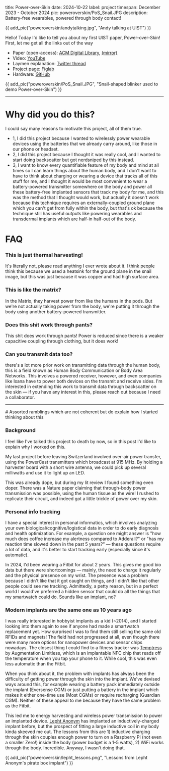 title: Power-over-Skin
date: 2024-10-22
label: project
timespan: December 2023 - October 2024
pic: poweroverskin/PoS_Snail.JPG
description: Battery-free wearables, powered through body contact!

{{ add_pic("poweroverskin/andytalking.jpg", "Andy talking at UIST") }}

Hello! Today I'd like to tell you about my first UIST paper, Power-over-Skin! First, let me get all the links out of the way

- Paper (open-access): [ACM Digital Library](https://dl.acm.org/doi/10.1145/3654777.3676394), [(mirror)](https://drive.google.com/file/d/17qtaXyanAeJqdw0Rrbnp-YJJgXEy5sqx/view?usp=sharing)
- Video: [YouTube](https://www.youtube.com/watch?v=5PEN04-jyCU)
- Laymen explanation: [Twitter thread](https://x.com/oldestasian/status/1846292645707919531)
- Project page: [Figlab](https://www.figlab.com/research/2024/poweroverskin)
- Hardware: [GitHub](https://github.com/kongmunist/Power-Over-Skin-Hardware)

{{ add_pic("poweroverskin/PoS_Snail.JPG", "Snail-shaped blinker used to demo Power-over-Skin") }}

<hr>

# Why did you do this?

I could say many reasons to motivate this project, all of them true. 

- 1, I did this project because I wanted to wirelessly power wearable devices using the batteries that we already carry around, like those in our phone or headset. 
- 2, I did this project because I thought it was really cool, and I wanted to start doing backscatter but got nerdsniped by this instead.
- 3, I want to know every quantifiable feature of my body and mind at all times so I can learn things about the human body, and I don't want to have to think about charging or wearing a device that tracks all of this stuff for me, and I thought it would be most convenient to wear a battery-powered transmitter somewhere on the body and power all these battery-free implanted sensors that track my body for me, and this was the method that I thought would work, but actually it doesn't work because this technique requires an externally-coupled ground plane which you can't get from fully within the body, but that's ok because the technique still has useful outputs like powering wearables and transdermal implants which are half-in half-out of the body.  


# FAQ
### This is just thermal harvesting!
It's literally not, please read anything I ever wrote about it. I think people think this because we used a heatsink for the ground plane in the snail image, but this was just because it was copper and had high surface area. 

### This is like the matrix?
In the Matrix, they harvest power from like the humans in the pods. But we're not actually taking power from the body, we're putting it through the body using another battery-powered transmitter.

### Does this shit work through pants? 
This shit does work through pants! Power is reduced since there is a weaker capacitive coupling through clothing, but it does work!

### Can you transmit data too?
 there's a lot more prior work on transmitting data through the human body, this is a field known as Human Body Communication or Body Area Networks. This involves a powered receiver, however, and even companies like Ixana have to power both devices on the transmit and receive sides. I'm interested in extending this work to transmit data through backscatter on the skin —  if you have any interest in this, please reach out because I need a collaborator.  

<hr>
# Assorted ramblings which are not coherent but do explain how I started thinking about this 

### Background
I feel like I've talked this project to death by now, so in this post I'd like to explain why I worked on this. 

My last project before leaving Switzerland involved over-air power transfer, using the PowerCast transmitters which broadcast at 915 MHz. By holding a harvester board with a short wire antenna, we could pick up several milliwatts and use it to light up an LED.

This was already dope, but during my lit review I found something even doper. There was a Nature paper claiming that through-body power transmission was possible, using the human tissue as the wire! I rushed to replicate their circuit, and indeed got a little trickle of power over my skin.

### Personal info tracking
I have a special interest in personal informatics, which involves analyzing your own biological/cognitive/logistical data in order to do early diagnosis and health optimization. For example, a question one might answer is "how much does coffee increase my alertness compared to Adderall?" or "has my reaction time slowed down in the past 5 years?" — these questions require a lot of data, and it's better to start tracking early (especially since it's automatic).

In 2024, I'd been wearing a Fitbit for about 2 years. This gives me good bio data but there were shortcomings — mainly, the need to charge it regularly and the physical presence on my wrist. The presence was a problem because I didn't like that it got caught on things, and I didn't like that other people could see me tracking. Admittedly, a petty reason, but in a perfect world I would've preferred a hidden sensor that could do all the things that my smartwatch could do. Sounds like an implant, no?

### Modern implants are the same one as 10 years ago

I was really interested in hobbyist implants as a kid (~2014), and I started looking into them again to see if anyone had made a smartwatch replacement yet. How surprised I was to find them still selling the same old RFIDs and magnets! The field had not progressed at all, even though there were many more options for nanopower devices and sensor chips nowadays. The closest thing I could find to a fitness tracker was [Temptress](https://augmentationlimitles.ipage.com/temptress/) by Augmentation Limitless, which is an implantable NFC chip that reads off the temperature when you tap your phone to it. While cool, this was even less automatic than the Fitbit. 

When you think about it, the problem with implants has always been the difficulty of getting power through the skin into the implant. We've devised ways around this, for example wearing a battery pack immediately outside the implant (Eversense CGM) or just putting a battery in the implant which makes it either one-time use (Most CGMs) or require recharging (Guardian CGM). Neither of these appeal to me because they have the same problem as the Fitbit. 

This led me to energy harvesting and wireless power transmission to power an implanted device. [Lepht Anonym](https://sapiensanonym.blogspot.com/) has implanted an inductively-charged implant before, but the prospect of fitting a large inductive coil in my body kinda skeeved me out. The lessons from this are 1) inductive charging through the skin couples enough power to turn on a Raspberry Pi (not even a smaller Zero!) inside the body (power budget is a 1-5 watts), 2) WiFi works through the body. Incredible. Anyway, I wasn't doing that.

{{ add_pic("poweroverskin/lepht_lessons.png", "Lessons from Lepht Anonym's pirate box implant") }}



